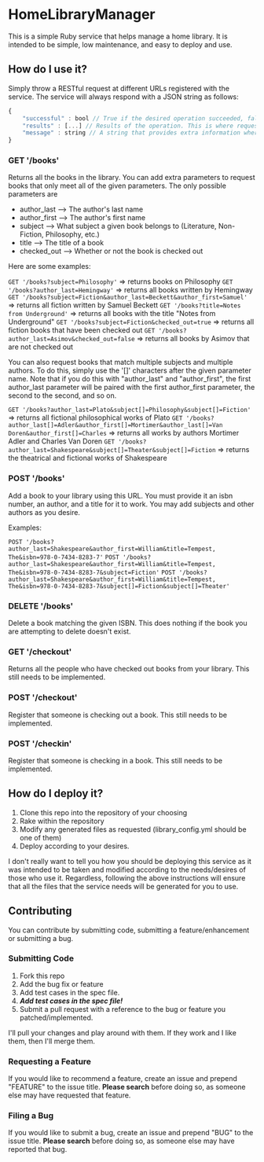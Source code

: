 # HomeLibraryManager

This is a simple Ruby service that helps manage a home library. It is intended to be simple, low maintenance, and
easy to deploy and use.

## How do I use it?

Simply throw a RESTful request at different URLs registered with the service. The service will always respond with a JSON
string as follows:

```javascript
{
    "successful" : bool // True if the desired operation succeeded, false if it did not
    "results" : [...] // Results of the operation. This is where requested books will be.
    "message" : string // A string that provides extra information where needed, i.e. if the operation is unsuccessful
}
```

### GET '/books'

Returns all the books in the library. You can add extra parameters to request books
that only meet all of the given parameters. The only possible parameters are

  * author_last --> The author's last name
  * author_first --> The author's first name
  * subject --> What subject a given book belongs to (Literature, Non-Fiction, Philosophy, etc.)
  * title --> The title of a book
  * checked_out --> Whether or not the book is checked out

Here are some examples:

```GET '/books?subject=Philosophy'``` => returns books on Philosophy
```GET '/books?author_last=Hemingway'``` => returns all books written by Hemingway
```GET '/books?subject=Fiction&author_last=Beckett&author_first=Samuel'``` => returns all fiction written by Samuel Beckett
```GET '/books?title=Notes from Underground'``` => returns all books with the title "Notes from Underground"
```GET '/books?subject=Fiction&checked_out=true``` => returns all fiction books that have been checked out
```GET '/books?author_last=Asimov&checked_out=false``` => returns all books by Asimov that are not checked out
  
You can also request books that match multiple subjects and multiple authors. To do this, simply use the
'[]' characters after the given parameter name. Note that if you do this with "author_last" and "author_first",
the first author_last parameter will be paired with the first author_first parameter, the second to the second, and
so on.

```GET '/books?author_last=Plato&subject[]=Philosophy&subject[]=Fiction'``` => returns all fictional philosophical works of Plato
```GET '/books?author_last[]=Adler&author_first[]=Mortimer&author_last[]=Van Doren&author_first[]=Charles``` => returns all works by authors Mortimer Adler and Charles Van Doren
```GET '/books?author_last=Shakespeare&subject[]=Theater&subject[]=Fiction``` => returns the theatrical and fictional works of Shakespeare

### POST '/books'

Add a book to your library using this URL. You must provide it an isbn number, an author, and a title for it to work.
You may add subjects and other authors as you desire.

Examples:

`POST '/books?author_last=Shakespeare&author_first=William&title=Tempest, The&isbn=978-0-7434-8283-7'`
`POST '/books?author_last=Shakespeare&author_first=William&title=Tempest, The&isbn=978-0-7434-8283-7&subject=Fiction'`
`POST '/books?author_last=Shakespeare&author_first=William&title=Tempest, The&isbn=978-0-7434-8283-7&subject[]=Fiction&subject[]=Theater'`


### DELETE '/books'

Delete a book matching the given ISBN. This does nothing if the book you are attempting to delete doesn't exist.

### GET '/checkout'

Returns all the people who have checked out books from your library. This still needs to be implemented.

### POST '/checkout'

Register that someone is checking out a book. This still needs to be implemented.

### POST '/checkin'

Register that someone is checking in a book. This still needs to be implemented.

## How do I deploy it?

1. Clone this repo into the repository of your choosing
2. Rake within the repository
3. Modify any generated files as requested (library_config.yml should be one of them)
4. Deploy according to your desires.

I don't really want to tell you how you should be deploying this service as it was intended to be taken and
modified according to the needs/desires of those who use it. Regardless, following the above instructions will
ensure that all the files that the service needs will be generated for you to use.

## Contributing

You can contribute by submitting code, submitting a feature/enhancement or submitting a bug.

### Submitting Code

1. Fork this repo
2. Add the bug fix or feature
3. Add test cases in the spec file.
4. ***Add test cases in the spec file!***
5. Submit a pull request with a reference to the bug or feature you patched/implemented.

I'll pull your changes and play around with them. If they work and I like them, then I'll merge them.

### Requesting a Feature

If you would like to recommend a feature, create an issue and prepend "FEATURE" to the issue title. **Please search** before
doing so, as someone else may have requested that feature.

### Filing a Bug

If you would like to submit a bug, create an issue and prepend "BUG" to the issue title. **Please search** before
doing so, as someone else may have reported that bug. 